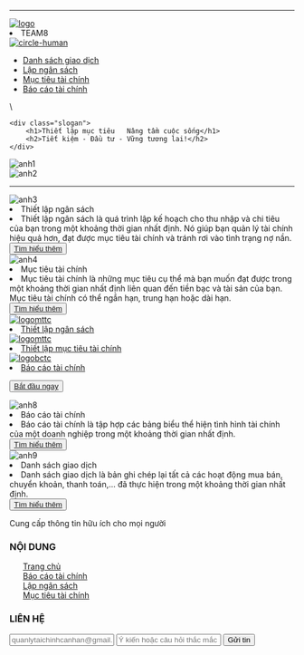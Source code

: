 <!DOCTYPE html>
<html lang="en">
<head>
    <meta charset="UTF-8">
    <meta http-equiv="X-UA-Compatible" content="IE=edge">
    <meta name="viewport" content="width=device-width, initial-scale=1.0">
    <link rel="stylesheet" href="css/reset.css">
    <link rel="stylesheet" href="style.css">
    <script src="https://cdn.jsdelivr.net/npm/@popperjs/core@2.11.8/dist/umd/popper.min.js" integrity="sha384-I7E8VVD/ismYTF4hNIPjVp/Zjvgyol6VFvRkX/vR+Vc4jQkC+hVqc2pM8ODewa9r" crossorigin="anonymous"></script>
    <script src="https://cdn.jsdelivr.net/npm/bootstrap@5.3.3/dist/js/bootstrap.min.js" integrity="sha384-0pUGZvbkm6XF6gxjEnlmuGrJXVbNuzT9qBBavbLwCsOGabYfZo0T0to5eqruptLy" crossorigin="anonymous"></script>
</head>
<body>
    <hr id="hr1"/>
    <div class="container">
    <div class="wrapper">
        <nav class="container">
                <div id="logo"><a href="INDEX.html"><img src="logoo.png" alt="logo"></a>
                <li>TEAM8 </li>
            </div>
            <div class="circle">
                <a href="dangki.html"><img src="circle-human.png" alt="circle-human"></a>
            </div>
            <ul class="main-menu">
                <li id="l1"><a href="dsgd.html">Danh sách giao dịch</a></li>
                <li id="l2"><a href="lapngansach.html">Lập ngân sách</a></li>         
                <li id="l3"><a href="mttc.html">Mục tiêu tài chính</a></li>
                <li id="l4"><a href="bctc.html">Báo cáo tài chính</a></li>
        </nav>\
    </div>
    </div>

    <div class="slogan">
        <h1>Thiết lập mục tiêu   Nâng tầm cuộc sống</h1>
        <h2>Tiết kiệm - Đầu tư - Vững tương lai!</h2>
    </div>

<div class="anh1"><img src="anh1.jpg" alt="anh1"></div>
<div class="anh2"><img src="anh2.jpg" alt="anh2"></div>
<hr id="hr2">

<div class="anh3"><img src="anh3.png" alt="anh3">
    <li class="Tlns1">Thiết  lập ngân sách</li>
    <li class="Tlns2">Thiết lập ngân sách là quá trình lập kế hoạch cho thu nhập và chi tiêu của bạn trong một khoảng thời gian nhất định. Nó giúp bạn quản lý tài chính hiệu quả hơn, đạt được mục tiêu tài chính và tránh rơi vào tình trạng nợ nần.</a></li>
    <button class="btn1"><a href="lapngansach.html">Tìm hiểu thêm</a></button>
</div> 

<div class="anh4"><img src="anh4.jpg" alt="anh4">
    <li class="Mttc1">Mục tiêu tài chính</li>
    <li class="Mttc2">Mục tiêu tài chính là những mục tiêu cụ thể mà bạn muốn đạt được trong một khoảng thời gian nhất định liên quan đến tiền bạc và tài sản của bạn. Mục tiêu tài chính có thể ngắn hạn, trung hạn hoặc dài hạn.</a></li>
    <button class="btn2"><a href="mttc.html">Tìm hiểu thêm</a></button>
</div>



<div class="container">
    <div class="anh5">
        <a href="lapngansach.html"><img src="2 (2).png" alt="logomttc"> </a>
        <li id="l5"><a href="lapngansach.html">Thiết  lập ngân sách</a></li>
    </div>
    <div class="anh6">
        <a href="mttc.html"><img src="3 (2).png" alt="logomttc"></a>
        <li id="l6"><a href="mttc.html">Thiết  lập mục tiêu tài chính</a></li>
    </div>
    <div class="anh7">
        <a href="bctc.html"><img src="4 (2).png" alt="logobctc"> </a>
        <li id="l7"><a href="bctc.html">Báo cáo tài chính</a></li>
    </div>
</div>

</hr>

<button class="btn btn-green"><a href="dangki.html"> Bắt đầu ngay</a></button>


<div class="anh8"><img src="anh6.jpg" alt="anh8">
    <li class="Bctc1">Báo cáo tài chính</li>
    <li class="Bctc2">Báo cáo tài chính là tập hợp các bảng biểu thể hiện tình hình tài chính của một doanh nghiệp trong một khoảng thời gian nhất định.</a></li>
    <button class="btn3"><a href="bctc.html">Tìm hiểu thêm</a></button>
</div>

<div class="anh9"><img src="anh5.jpg" alt="anh9">
    <li class="Dsgd1">Danh sách giao dịch</li>
    <li class="Dsgd2">Danh sách giao dịch là bản ghi chép lại tất cả các hoạt động mua bán, chuyển khoản, thanh toán,... đã thực hiện trong một khoảng thời gian nhất định.</a></li>
    <button class="btn4"><a href="dsgd.html">Tìm hiểu thêm</a></button>
</div>

<div id="footer">
    <div class="box">
        <div class="logooo">
            <img src="ảnh/headphones-solid.svg" alt="">
        </div>
        <p>Cung cấp thông tin hữu ích cho mọi người</p>
        </div>
    <div class="box">
        <h3>NỘI DUNG</h3>
        <ul class="quick-menu">
            <div class="item">
                <a href="">Trang chủ</a>
            </div>
            <div class="item">
                <a href="">Báo cáo tài chính </a>
            </div>
            <div class="item">
                <a href="">Lập ngân sách</a>
            </div>
            <div class="item">
                <a href="">Mục tiêu tài chính</a>
            </div>
        </ul>
    </div>
    <div class="box">
        <h3>LIÊN HỆ</h3>
        <form action="">
            <input type="text" placeholder="quanlytaichinhcanhan@gmail.com">
            <input type="text" placeholder="Ý kiến hoặc câu hỏi thắc mắc">
            <button>Gửi tin</button>
        </form>
    </div>
</div>
</div>
<script src="script.js"></script>
</body>

</html>
